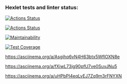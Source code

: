 ### Hexlet tests and linter status:
[![Actions Status](https://github.com/AlexanderAverin/backend-project-lvl2/workflows/hexlet-check/badge.svg)](https://github.com/AlexanderAverin/backend-project-lvl2/actions)

[![Actions Status](https://github.com/AlexanderAverin/backend-project-lvl2/workflows/build/badge.svg)](https://github.com/AlexanderAverin/backend-project-lvl2/actions)

[![Maintainability](https://api.codeclimate.com/v1/badges/36a4c37ace545b083d29/maintainability)](https://codeclimate.com/github/AlexanderAverin/backend-project-lvl2/maintainability)

[![Test Coverage](https://api.codeclimate.com/v1/badges/36a4c37ace545b083d29/test_coverage)](https://codeclimate.com/github/AlexanderAverin/backend-project-lvl2/test_coverage)

https://asciinema.org/a/Asgihq6vN4H63btx5WflOXN8e

https://asciinema.org/a/fXiwL73ig90pfU7ve0SuvJNu5

https://asciinema.org/a/uHPbPI4eqLvEJ7Zq9m3rFNYXN